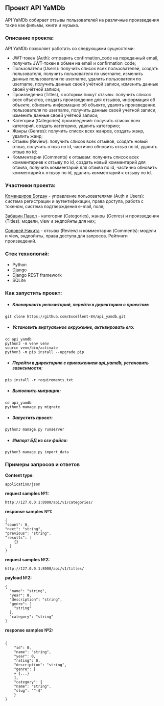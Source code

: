 ## Проект API YaMDb

API YaMDb собирает отзывы пользователей на различные произведения такие как фильмы, книги и музыка.

### Описание проекта:

API YaMDb позволяет работать со следующими сущностями:

  - JWT-токен (Auth): отправить confirmation_code на переданный email, получить JWT-токен в обмен на email и confirmation_code;
  - Пользователи (Users): получить список всех пользователей, создать пользователя, получить пользователя по username, изменить данные пользователя по username, удалить пользователя по username, получить данные своей учётной записи, изменить данные своей учётной записи;
  - Произведения (Titles), к которым пишут отзывы: получить список всех объектов, создать произведение для отзывов, информация об объекте, обновить информацию об объекте, удалить произведение. пользователя по username, получить данные своей учётной записи, изменить данные своей учётной записи;
  - Категории (Categories) произведений: получить список всех категорий, создать категорию, удалить категорию;
  - Жанры (Genres): получить список всех жанров, создать жанр, удалить жанр;
  - Отзывы (Review): получить список всех отзывов, создать новый отзыв, получить отзыв по id, частично обновить отзыв по id, удалить отзыв по id;
  - Комментарии (Comments) к отзывам: получить список всех комментариев к отзыву по id, создать новый комментарий для отзыва, получить комментарий для отзыва по id, частично обновить комментарий к отзыву по id, удалить комментарий к отзыву по id.

### Участники проекта:

[Командиров Богдан](https://github.com/ClosedEyeVisuals) - управление пользователями (Auth и Users): система регистрации и аутентификации, права доступа, работа с токеном, система подтверждения e-mail, поля;

[Забавин Павел](https://github.com/Zabavin-Pavel) - категории (Categories), жанры (Genres) и произведения (Titles): модели, view и эндпойнты для них;

[Соловей Никита](https://github.com/TLS228) - отзывы (Review) и комментарии (Comments): модели и view, эндпойнты, права доступа для запросов. Рейтинги произведений.

### Стек технологий:

* Python
* Django
* Django REST framework
* SQLite

### Как запустить проект:

  * ##### Клонировать репозиторий, перейти в директорию с проектом:
```
git clone https://github.com/Excellent-84/api_yamdb.git
```
  * ##### Установить виртуальное окружение, активировать его:
```
cd api_yamdb
python3 -m venv venv
source venv/bin/activate
python3 -m pip install --upgrade pip
```
  * ##### Перейти в директорию с приложением api_yamdb, установить зависимости:
```
pip install -r requirements.txt
```
  * ##### Выполнить миграции:
```
cd api_yamdb
python3 manage.py migrate
```
  * ##### Запустить проект:
```
python3 manage.py runserver
```
  * ##### Импорт БД из csv файла:
```
python3 manage.py import_data
```
### Примеры запросов и ответов

**Content type**:
```
application/json
```
**request samples №1:**
```
http://127.0.0.1:8000/api/v1/categories/
```
**response samples №1:**
```
{
"count": 0,
"next": "string",
"previous": "string",
"results": [
    {}
  ]
}
```

**request samples №2:**

```
http://127.0.0.1:8000/api/v1/titles/
```

**payload №2:**
```
{
  "name": "string",
  "year": 0,
  "description": "string",
  "genre": [
    "string"
  ],
  "category": "string"
}

```
**response samples №2:**
```

{
    "id": 0,
    "name": "string",
    "year": 0,
    "rating": 0,
    "description": "string",
    "genre": [
    + {...}
    ],
    "category": {
    "name": "string",
    "slug": "^-$"
    }
}
```
